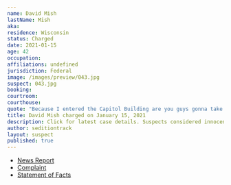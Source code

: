 ```yaml
---
name: David Mish
lastName: Mish
aka:
residence: Wisconsin
status: Charged
date: 2021-01-15
age: 42
occupation:
affiliations: undefined
jurisdiction: Federal
image: /images/preview/043.jpg
suspect: 043.jpg
booking:
courtroom:
courthouse:
quote: "Because I entered the Capitol Building are you guys gonna take me to jail?"
title: David Mish charged on January 15, 2021
description: Click for latest case details. Suspects considered innocent until proven guilty.
author: seditiontrack
layout: suspect
published: true
---
```

- [News Report](https://www.jsonline.com/story/news/local/2021/01/15/david-charles-mish-west-allis-wisconsin-charged-capitol-riot/4186655001/gs)
- [Complaint](https://www.justice.gov/opa/page/file/1355491/download)
- [Statement of Facts](https://www.justice.gov/opa/page/file/1355496/download)
